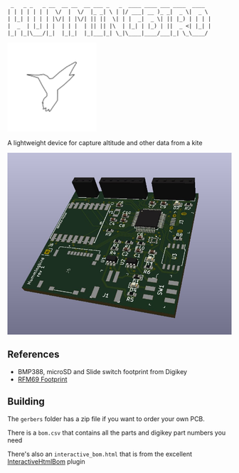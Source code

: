 ```
 _   _ _   _ __  __ __  __ ___ _   _  ____ ____ ___ ____  ____  
| | | | | | |  \/  |  \/  |_ _| \ | |/ ___| __ )_ _|  _ \|  _ \ 
| |_| | | | | |\/| | |\/| || ||  \| | |  _|  _ \| || |_) | | | |
|  _  | |_| | |  | | |  | || || |\  | |_| | |_) | ||  _ <| |_| |
|_| |_|\___/|_|  |_|_|  |_|___|_| \_|\____|____/___|_| \_\____/ 
```

<img src="./art/hummingbird.svg" height=200px />

A lightweight device for capture altitude and other data from a kite


![render of board](./render.jpg)

## References

 - BMP388, microSD and Slide switch footprint from Digikey
 - [RFM69 Footprint](https://github.com/benwis/SparkFun-Kicad-Libraries/blob/master/SparkFun-RF.pretty/RFM69HCW-XXXS2.kicad_mod)


## Building

 The `gerbers` folder has a zip file if you want to order your own PCB.

 There is a `bom.csv` that contains all the parts and digikey part numbers you need

 There's also an `interactive_bom.html` that is from the excellent [InteractiveHtmlBom](https://github.com/openscopeproject/InteractiveHtmlBom) plugin